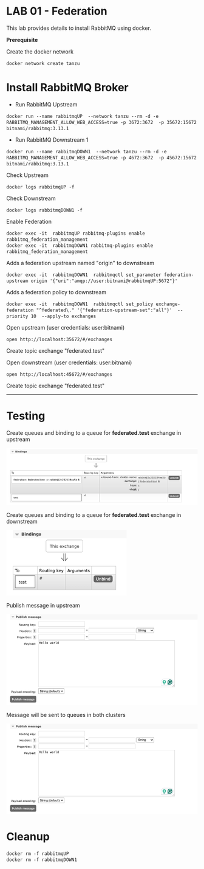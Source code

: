 # LAB 01 - Federation

This lab provides details to install RabbitMQ using docker.

**Prerequisite**

Create the docker network

```shell
docker network create tanzu
```

#  Install RabbitMQ Broker

- Run RabbitMQ Upstream
```shell
docker run --name rabbitmqUP  --network tanzu --rm -d -e RABBITMQ_MANAGEMENT_ALLOW_WEB_ACCESS=true -p 3672:3672  -p 35672:15672  bitnami/rabbitmq:3.13.1 
```

- Run RabbitMQ Downstream 1
```shell
docker run --name rabbitmqDOWN1  --network tanzu --rm -d -e RABBITMQ_MANAGEMENT_ALLOW_WEB_ACCESS=true -p 4672:3672  -p 45672:15672  bitnami/rabbitmq:3.13.1 
```

Check Upstream
```shell
docker logs rabbitmqUP -f
```

Check Downstream
```shell
docker logs rabbitmqDOWN1 -f
```


Enable Federation

```shell
docker exec -it  rabbitmqUP rabbitmq-plugins enable rabbitmq_federation_management
docker exec -it  rabbitmqDOWN1 rabbitmq-plugins enable rabbitmq_federation_management
```

Adds a federation upstream named "origin" to downstream
```shell
docker exec -it  rabbitmqDOWN1  rabbitmqctl set_parameter federation-upstream origin '{"uri":"amqp://user:bitnami@rabbitmqUP:5672"}'
```


Adds a federation policy to downstream
```shell
docker exec -it  rabbitmqDOWN1  rabbitmqctl set_policy exchange-federation "^federated\." '{"federation-upstream-set":"all"}'  --priority 10  --apply-to exchanges
```

Open upstream (user credentials: user:bitnami)

```shell
open http://localhost:35672/#/exchanges
```

Create topic exchange "federated.test"


Open downstream (user credentials: user:bitnami)
```shell
open http://localhost:45672/#/exchanges
```

Create topic exchange "federated.test"


-------------------
# Testing


Create queues and binding to a queue for **federated.test** exchange in upstream

![docs/upstream-binding.png](docs/upstream-binding.png)

Create queues and binding to a queue for **federated.test** exchange in downstream

![docs/downstream-binding.png](docs/downstream-binding.png)


Publish message in upstream 

![docs/published.png](docs/published.png)


Message will be sent to queues in both clusters

![docs/published.png](docs/published.png)

# Cleanup


```shell
docker rm -f rabbitmqUP
docker rm -f rabbitmqDOWN1
```